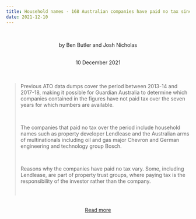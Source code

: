 ```yaml
---
title: Household names - 168 Australian companies have paid no tax since 2013
date: 2021-12-10
---
```


<br><center>by Ben Butler and Josh Nicholas</center><br>

<center>10 December 2021</center><br><br>

<blockquote><p>Previous ATO data dumps cover the period between 2013-14 and 2017-18, making it possible for Guardian Australia to determine which companies contained in the figures have not paid tax over the seven years for which numbers are available.</p><br>

<p>The companies that paid no tax over the period include household names such as property developer Lendlease and the Australian arms of multinationals including oil and gas major Chevron and German engineering and technology group Bosch.</p><br>

<p>Reasons why the companies have paid no tax vary. Some, including Lendlease, are part of property trust groups, where paying tax is the responsibility of the investor rather than the company.</p><br>

</blockquote><br>

<center><a href="https://www.theguardian.com/australia-news/2021/dec/10/household-names-168-australian-companies-have-paid-no-tax-since-2013">Read more</a></center>